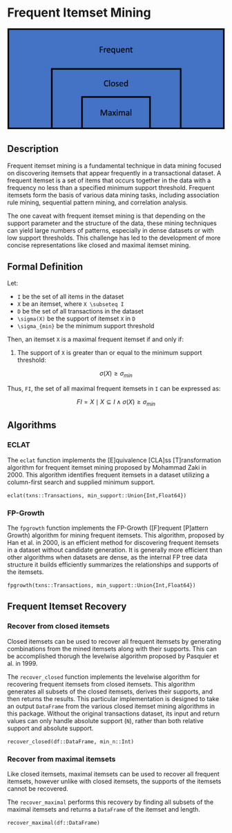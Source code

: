 # Frequent Itemset Mining

![Diagram showing maximal itemsets as a subset of closed itemsets which are a subset of frequent itemsets](assets/frequent.png)
## Description

Frequent itemset mining is a fundamental technique in data mining focused on discovering itemsets that appear frequently in a transactional dataset. A frequent itemset is a set of items that occurs together in the data with a frequency no less than a specified minimum support threshold. Frequent itemsets form the basis of various data mining tasks, including association rule mining, sequential pattern mining, and correlation analysis.

The one caveat with frequent itemset mining is that depending on the support parameter and the structure of the data, these mining techniques can yield large numbers of patterns, especially in dense datasets or with low support thresholds. This challenge has led to the development of more concise representations like closed and maximal itemset mining.

## Formal Definition
Let:
- ``I`` be the set of all items in the dataset
- ``X`` be an itemset, where ``X \subseteq I``
- ``D`` be the set of all transactions in the dataset
- ``\sigma(X)`` be the support of itemset ``X`` in ``D``
- ``\sigma_{min}`` be the minimum support threshold

Then, an itemset ``X`` is a maximal frequent itemset if and only if:
1.	The support of ``X`` is greater than or equal to the minimum support threshold: 
```math
\sigma(X) \geq \sigma_{min}
```


Thus, ``FI``, the set of all maximal frequent itemsets in ``I`` can be expressed as:

```math
FI = {X \mid X \subseteq I \wedge \sigma(X) \geq \sigma_{min}}
```

## Algorithms

### ECLAT

The `eclat` function implements the [E]quivalence [CLA]ss [T]ransformation algorithm for frequent itemset mining proposed by Mohammad Zaki in 2000. This algorithm identifies frequent itemsets in a dataset utilizing a column-first search and supplied minimum support.

```@docs
eclat(txns::Transactions, min_support::Union{Int,Float64})
```

### FP-Growth

The `fpgrowth` function implements the FP-Growth ([F]requent [P]attern Growth) algorithm for mining frequent itemsets. This algorithm, proposed by Han et al. in 2000, is an efficient method for discovering frequent itemsets in a dataset without candidate generation. It is generally more efficient than other algorithms when datasets are dense, as the internal FP tree data structure it builds efficiently summarizes the relationships and supports of the itemsets.

```@docs
fpgrowth(txns::Transactions, min_support::Union{Int,Float64})
```
## Frequent Itemset Recovery

### Recover from closed itemsets
Closed itemsets can be used to recover all frequent itemsets by generating combinations from the mined itemsets along with their supports. This can be accomplished thorugh the levelwise algorithm proposed by Pasquier et al. in 1999.

The `recover_closed` function implements the levelwise algorithm for recovering frequent itemsets from closed itemsets. This algorithm generates all subsets of the closed itemsets, derives their supports, and then returns the results. This particular implementation is designed to take an output `DataFrame` from the various closed itemset mining algorithms in this package. Without the original transactions dataset, its input and return values can only handle absolute support (`N`), rather than both relative support and absolute support.

```@docs
recover_closed(df::DataFrame, min_n::Int)
```

### Recover from maximal itemsets
Like closed itemsets, maximal itemsets can be used to recover all frequent itemsets, however unlike with closed itemsets, the supports of the itemsets cannot be recovered.

The `recover_maximal` performs this recovery by finding all subsets of the maximal itemsets and returns a `DataFrame` of the itemset and length.

```@docs
recover_maximal(df::DataFrame)
```